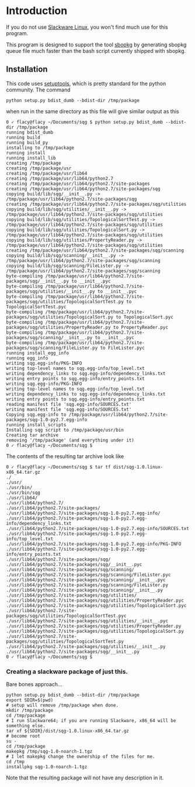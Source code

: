 Introduction
============

If you do not use [Slackware Linux](http://www.slackware.com), you won't find
much use for this program.

This program is designed to support the tool [sbopkg](https://www.sbopkg.org/)
by generating sbopkg queue file much faster than the bash script currently
shipped with sbopkg.

Installation
------------

This code uses [setuptools](https://pypi.python.org/pypi/setuptools), which is 
pretty standard for the python community. The command

	python setup.py bdist_dumb --bdist-dir /tmp/package

when run in the same directory as this file will give similar output as this

	0 ✓ flacy@flacy ~/Documents/sqg $ python setup.py bdist_dumb --bdist-dir /tmp/package
	running bdist_dumb
	running build
	running build_py
	installing to /tmp/package
	running install
	running install_lib
	creating /tmp/package
	creating /tmp/package/usr
	creating /tmp/package/usr/lib64
	creating /tmp/package/usr/lib64/python2.7
	creating /tmp/package/usr/lib64/python2.7/site-packages
	creating /tmp/package/usr/lib64/python2.7/site-packages/sqg
	copying build/lib/sqg/__init__.py -> /tmp/package/usr/lib64/python2.7/site-packages/sqg
	creating /tmp/package/usr/lib64/python2.7/site-packages/sqg/utilities
	copying build/lib/sqg/utilities/__init__.py -> /tmp/package/usr/lib64/python2.7/site-packages/sqg/utilities
	copying build/lib/sqg/utilities/TopologicalSortTest.py -> /tmp/package/usr/lib64/python2.7/site-packages/sqg/utilities
	copying build/lib/sqg/utilities/TopologicalSort.py -> /tmp/package/usr/lib64/python2.7/site-packages/sqg/utilities
	copying build/lib/sqg/utilities/PropertyReader.py -> /tmp/package/usr/lib64/python2.7/site-packages/sqg/utilities
	creating /tmp/package/usr/lib64/python2.7/site-packages/sqg/scanning
	copying build/lib/sqg/scanning/__init__.py -> /tmp/package/usr/lib64/python2.7/site-packages/sqg/scanning
	copying build/lib/sqg/scanning/FileLister.py -> /tmp/package/usr/lib64/python2.7/site-packages/sqg/scanning
	byte-compiling /tmp/package/usr/lib64/python2.7/site-packages/sqg/__init__.py to __init__.pyc
	byte-compiling /tmp/package/usr/lib64/python2.7/site-packages/sqg/utilities/__init__.py to __init__.pyc
	byte-compiling /tmp/package/usr/lib64/python2.7/site-packages/sqg/utilities/TopologicalSortTest.py to TopologicalSortTest.pyc
	byte-compiling /tmp/package/usr/lib64/python2.7/site-packages/sqg/utilities/TopologicalSort.py to TopologicalSort.pyc
	byte-compiling /tmp/package/usr/lib64/python2.7/site-packages/sqg/utilities/PropertyReader.py to PropertyReader.pyc
	byte-compiling /tmp/package/usr/lib64/python2.7/site-packages/sqg/scanning/__init__.py to __init__.pyc
	byte-compiling /tmp/package/usr/lib64/python2.7/site-packages/sqg/scanning/FileLister.py to FileLister.pyc
	running install_egg_info
	running egg_info
	writing sqg.egg-info/PKG-INFO
	writing top-level names to sqg.egg-info/top_level.txt
	writing dependency_links to sqg.egg-info/dependency_links.txt
	writing entry points to sqg.egg-info/entry_points.txt
	writing sqg.egg-info/PKG-INFO
	writing top-level names to sqg.egg-info/top_level.txt
	writing dependency_links to sqg.egg-info/dependency_links.txt
	writing entry points to sqg.egg-info/entry_points.txt
	reading manifest file 'sqg.egg-info/SOURCES.txt'
	writing manifest file 'sqg.egg-info/SOURCES.txt'
	Copying sqg.egg-info to /tmp/package/usr/lib64/python2.7/site-packages/sqg-1.0-py2.7.egg-info
	running install_scripts
	Installing sqg script to /tmp/package/usr/bin
	Creating tar archive
	removing '/tmp/package' (and everything under it)
	0 ✓ flacy@flacy ~/Documents/sqg $ 

The contents of the resulting tar archive look like

	0 ✓ flacy@flacy ~/Documents/sqg $ tar tf dist/sqg-1.0.linux-x86_64.tar.gz 
	./
	./usr/
	./usr/bin/
	./usr/bin/sqg
	./usr/lib64/
	./usr/lib64/python2.7/
	./usr/lib64/python2.7/site-packages/
	./usr/lib64/python2.7/site-packages/sqg-1.0-py2.7.egg-info/
	./usr/lib64/python2.7/site-packages/sqg-1.0-py2.7.egg-info/dependency_links.txt
	./usr/lib64/python2.7/site-packages/sqg-1.0-py2.7.egg-info/SOURCES.txt
	./usr/lib64/python2.7/site-packages/sqg-1.0-py2.7.egg-info/top_level.txt
	./usr/lib64/python2.7/site-packages/sqg-1.0-py2.7.egg-info/PKG-INFO
	./usr/lib64/python2.7/site-packages/sqg-1.0-py2.7.egg-info/entry_points.txt
	./usr/lib64/python2.7/site-packages/sqg/
	./usr/lib64/python2.7/site-packages/sqg/__init__.pyc
	./usr/lib64/python2.7/site-packages/sqg/scanning/
	./usr/lib64/python2.7/site-packages/sqg/scanning/FileLister.pyc
	./usr/lib64/python2.7/site-packages/sqg/scanning/__init__.pyc
	./usr/lib64/python2.7/site-packages/sqg/scanning/FileLister.py
	./usr/lib64/python2.7/site-packages/sqg/scanning/__init__.py
	./usr/lib64/python2.7/site-packages/sqg/utilities/
	./usr/lib64/python2.7/site-packages/sqg/utilities/PropertyReader.pyc
	./usr/lib64/python2.7/site-packages/sqg/utilities/TopologicalSort.pyc
	./usr/lib64/python2.7/site-packages/sqg/utilities/TopologicalSortTest.pyc
	./usr/lib64/python2.7/site-packages/sqg/utilities/__init__.pyc
	./usr/lib64/python2.7/site-packages/sqg/utilities/PropertyReader.py
	./usr/lib64/python2.7/site-packages/sqg/utilities/TopologicalSort.py
	./usr/lib64/python2.7/site-packages/sqg/utilities/TopologicalSortTest.py
	./usr/lib64/python2.7/site-packages/sqg/utilities/__init__.py
	./usr/lib64/python2.7/site-packages/sqg/__init__.py
	0 ✓ flacy@flacy ~/Documents/sqg $ 

### Creating a slackware package of just this.

Bare bones approach...

	python setup.py bdist_dumb --bdist-dir /tmp/package
	export SDIR=$(pwd)
	# setup will remove /tmp/package when done.
	mkdir /tmp/package
	cd /tmp/package
	# I run Slackware64; if you are running Slackware, x86_64 will be something else.
	tar xf ${SDIR}/dist/sqg-1.0.linux-x86_64.tar.gz
	# become root
	su -
	cd /tmp/package
	makepkg /tmp/sqg-1.0-noarch-1.tgz
	# I let makepkg change the ownership of the files for me.
	cd /tmp
	installpkg sqg-1.0-noarch-1.tgz
	
Note that the resulting package will not have any description in it.